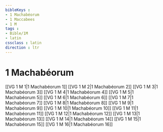 ```yaml
---
bibleKeys : 
- 1 Machabéorum
- 1 Maccabees
- 1 M
tags : 
- Bible/1M
- latin
cssclass : latin
direction : ltr
---
```


# 1 Machabéorum

[[VG 1 M 1|1 Machabéorum 1]]
[[VG 1 M 2|1 Machabéorum 2]]
[[VG 1 M 3|1 Machabéorum 3]]
[[VG 1 M 4|1 Machabéorum 4]]
[[VG 1 M 5|1 Machabéorum 5]]
[[VG 1 M 6|1 Machabéorum 6]]
[[VG 1 M 7|1 Machabéorum 7]]
[[VG 1 M 8|1 Machabéorum 8]]
[[VG 1 M 9|1 Machabéorum 9]]
[[VG 1 M 10|1 Machabéorum 10]]
[[VG 1 M 11|1 Machabéorum 11]]
[[VG 1 M 12|1 Machabéorum 12]]
[[VG 1 M 13|1 Machabéorum 13]]
[[VG 1 M 14|1 Machabéorum 14]]
[[VG 1 M 15|1 Machabéorum 15]]
[[VG 1 M 16|1 Machabéorum 16]]
